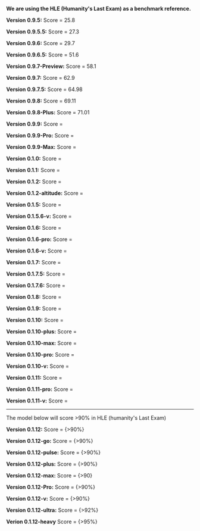 **We are using the HLE (Humanity's Last Exam) as a benchmark reference.**

**Version 0.9.5:**
Score = 25.8

**Version 0.9.5.5:**
Score = 27.3

**Version 0.9.6:**
Score = 29.7

**Version 0.9.6.5:**
Score = 51.6

**Version 0.9.7-Preview:**
Score = 58.1

**Version 0.9.7:**
Score = 62.9

**Version 0.9.7.5:**
Score = 64.98

**Version 0.9.8:**
Score = 69.11

**Version 0.9.8-Plus:**
Score = 71.01

**Version 0.9.9:**
Score =

**Version 0.9.9-Pro:**
Score =

**Version 0.9.9-Max:**
Score =

**Version 0.1.0:**
Score =

**Version 0.1.1:**
Score =

**Version 0.1.2:**
Score =

**Version 0.1.2-altitude:**
Score =

**Version 0.1.5:**
Score =

**Version 0.1.5.6-v:**
Score =

**Version 0.1.6:**
Score =

**Version 0.1.6-pro:**
Score =

**Version 0.1.6-v:**
Score =

**Version 0.1.7:**
Score =

**Version 0.1.7.5:**
Score =

**Version 0.1.7.6:**
Score =

**Version 0.1.8:**
Score =

**Version 0.1.9:**
Score =

**Version 0.1.10:**
Score =

**Version 0.1.10-plus:**
Score =

**Version 0.1.10-max:**
Score =

**Version 0.1.10-pro:**
Score =

**Version 0.1.10-v:**
Score =

**Version 0.1.11:**
Score =

**Version 0.1.11-pro:**
Score =

**Version 0.1.11-v:**
Score =


------------------------------------------
The model below will score >90% in HLE (humanity's Last Exam)

**Version 0.1.12:**
Score = {>90%}

**Version 0.1.12-go:**
Score = {>90%}

**Version 0.1.12-pulse:**
Score = {>90%}

**Version 0.1.12-plus:**
Score = {>90%}

**Version 0.1.12-max:**
Score = {>90}

**Version 0.1.12-Pro:**
Score = {>90%}

**Version 0.1.12-v:**
Score = {>90%}

**Version 0.1.12-ultra:**
Score = {>92%}

**Verion 0.1.12-heavy**
Score = {>95%}

